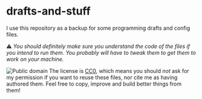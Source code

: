 # drafts-and-stuff
I use this repository as a backup for some programming drafts and config files.

:warning: _You should definitely make sure you understand the code of the files if you intend to run them.
You probably will have to tweak them to get them to work on your machine._

![Public domain](http://i.creativecommons.org/p/zero/1.0/88x31.png)
The license is [CC0](http://creativecommons.org/publicdomain/zero/1.0/), which means you should _not_ ask for my permission if you want to reuse these files, nor cite me as having authored them. Feel free to copy, improve and build better things from them!
